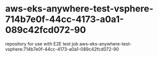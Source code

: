 # aws-eks-anywhere-test-vsphere-714b7e0f-44cc-4173-a0a1-089c42fcd072-90
repository for use with E2E test job aws-eks-anywhere-test-vsphere:714b7e0f-44cc-4173-a0a1-089c42fcd072-90
